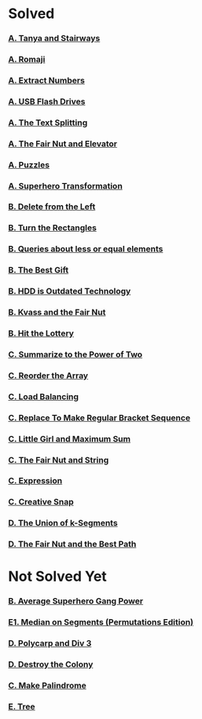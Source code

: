 # Solved

### [A. Tanya and Stairways](http://codeforces.com/contest/1005/problem/A)

### [A. Romaji](http://codeforces.com/contest/1008/problem/A)

### [A. Extract Numbers](https://codeforces.com/contest/600/problem/A)

### [A. USB Flash Drives](http://codeforces.com/contest/609/problem/A)

### [A. The Text Splitting](https://codeforces.com/contest/612/problem/A)

### [A. The Fair Nut and Elevator](https://codeforces.com/contest/1084/problem/A)

### [A. Puzzles](https://codeforces.com/group/8kQPBME1JD/contest/235144/problem/A)

### [A. Superhero Transformation](https://codeforces.com/contest/1111/problem/A)

### [B. Delete from the Left](http://codeforces.com/contest/1005/problem/B)

### [B. Turn the Rectangles](http://codeforces.com/contest/1008/problem/B)

### [B. Queries about less or equal elements](http://codeforces.com/contest/600/problem/B)

### [B. The Best Gift](http://codeforces.com/contest/609/problem/B)

### [B. HDD is Outdated Technology](https://codeforces.com/contest/612/problem/B)

### [B. Kvass and the Fair Nut](https://codeforces.com/contest/1084/problem/B)

### [B. Hit the Lottery](https://codeforces.com/group/8kQPBME1JD/contest/235144/problem/B)

### [C. Summarize to the Power of Two](http://codeforces.com/contest/1005/problem/C)

### [C. Reorder the Array](http://codeforces.com/contest/1008/problem/C)

### [C. Load Balancing](https://codeforces.com/contest/609/problem/C)

### [C. Replace To Make Regular Bracket Sequence](https://codeforces.com/contest/612/problem/C)

### [C. Little Girl and Maximum Sum](https://codeforces.com/contest/276/problem/C)

### [C. The Fair Nut and String](https://codeforces.com/contest/1084/problem/C)

### [C. Expression](https://codeforces.com/group/8kQPBME1JD/contest/235144/problem/C)

### [C. Creative Snap](https://codeforces.com/contest/1111/problem/C)

### [D. The Union of k-Segments](https://codeforces.com/contest/612/problem/D)

### [D. The Fair Nut and the Best Path](https://codeforces.com/contest/1084/problem/D)

# Not Solved Yet
### [B. Average Superhero Gang Power](https://codeforces.com/contest/1111/problem/B)

### [E1. Median on Segments (Permutations Edition)](http://codeforces.com/contest/1005/problem/E1)

### [D. Polycarp and Div 3](http://codeforces.com/contest/1005/problem/D)

### [D. Destroy the Colony](https://codeforces.com/contest/1111/problem/D)

### [C. Make Palindrome](http://codeforces.com/contest/600/problem/C)

### [E. Tree](https://codeforces.com/contest/1111/problem/E)